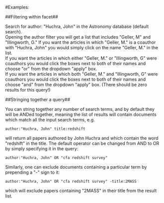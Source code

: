#Examples:

##Filtering within facet##

Search for author: "Huchra, John" in the Astronomy database (default search).  
Opening the author filter you will get a list that includes "Geller, M" and "Illingworth, G."  If you want the articles in which "Geller, M." is a coauthor with "Huchra, John" you would simply click on the name "Geller, M." in the list.  
If you want the articles in which either "Geller, M." or "Illingworth, G" were coauthors you would click the boxes next to both of their names and choose "or" from the dropdown "apply" box.  
If you want the articles in which both "Geller, M." and "Illingworth, G" were coauthors you would click the boxes next to both of their names and choose "and" from the dropdown "apply" box.  (There should be zero results for this query!)  


##Stringing together a query##

You can string together any number of search terms, and by default they will be ANDed together, meaning the list of results will contain documents which match all the input search terms, e.g.

    author:"Huchra, John" title:redshift

will return all papers authored by John Huchra and which contain the word "redshift" in the title. The default operator can be changed from AND to OR by simply specifying it in the query:

    author:"Huchra, John" OR "cfa redshift survey"

Similarly, one can exclude documents containing a particular term by prepending a "-" sign to it:

    author:"Huchra, John" OR "cfa redshift survey" -title:2MASS

which will exclude papers containing "2MASS" in their title from the result list.
